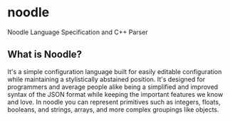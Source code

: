 # noodle
Noodle Language Specification and C++ Parser

## What is Noodle?
It's a simple configuration language built for easily editable configuration while maintaining a stylistically abstained position. It's designed for programmers and average people alike being a simplified and improved syntax of the JSON format while keeping the important features we know and love. In noodle you can represent primitives such as integers, floats, booleans, and strings, arrays, and more complex groupings like objects.